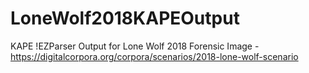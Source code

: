 # LoneWolf2018KAPEOutput
KAPE !EZParser Output for Lone Wolf 2018 Forensic Image - https://digitalcorpora.org/corpora/scenarios/2018-lone-wolf-scenario
